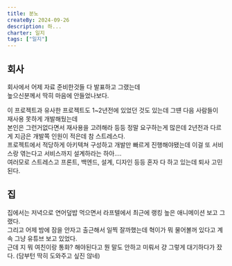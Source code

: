 ```yaml
---
title: 분노
createBy: 2024-09-26
description: 하...
charter: 일지
tags: ["일지"]
---
```


## 회사

회사에서 어제 자료 준비한것들 다 발표하고 그랬는데  
높으신분께서 딱히 마음에 안들었나보다.

이 프로젝트과 유사한 프로젝트도 1~2년전에 있었던 것도 있는데 그떈 다음 사람들이 재사용 못하게 개발해뒀는데  
본인은 그런거없다면서 재사용을 고려해라 등등 정말 요구하는게 많은데 2년전과 다르게 지금은 개발쪽 인원이 적은데 참 스트레스다.  
프로젝트에서 적당하게 아키텍쳐 구성하고 개발만 빠르게 진행해야됐는데 이걸 또 서비스랑 엮는다고 서비스까지 설계하라는 하아....  
여러모로 스트레스고 프론트, 백엔드, 설계, 디자인 등등 혼자 다 하고 있는데 퇴사 고민된다.

## 집

집에서는 저녁으로 연어덮밥 먹으면서 라프텔에서 최근에 랭킹 높은 애니메이션 보고 그랬다.  
그리고 어제 밤에 잠을 안자고 출근해서 일찍 잘까했는데 혁이가 뭐 물어볼꺼 있다고 계속 그냥 유튜브 보고 있었다.  
근데 지 뭐 여친이랑 통화? 해야된다고 뭔 말도 안하고 미뤄서 걍 그렇게 대기하다가 잤다. (담부턴 딱히 도와주고 싶진 않네)
